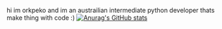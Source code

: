 hi im orkpeko and im an austrailian intermediate python developer thats make thing with code :)
[![Anurag's GitHub stats](https://github-readme-stats.vercel.app/api?username=orkpeko&theme=radical)](https://github.com/anuraghazra/github-readme-stats)
